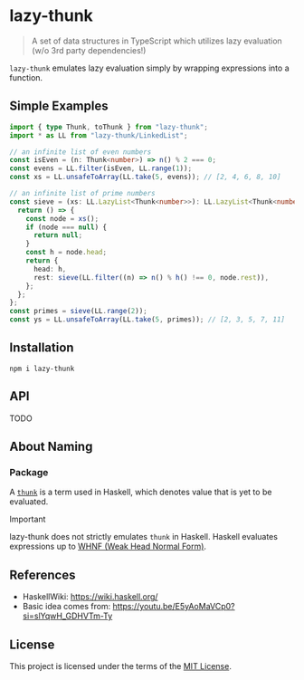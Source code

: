 # lazy-thunk

> A set of data structures in TypeScript which utilizes lazy evaluation (w/o 3rd party dependencies!)

`lazy-thunk` emulates lazy evaluation simply by wrapping expressions into a function.

## Simple Examples

```ts
import { type Thunk, toThunk } from "lazy-thunk";
import * as LL from "lazy-thunk/LinkedList";

// an infinite list of even numbers
const isEven = (n: Thunk<number>) => n() % 2 === 0;
const evens = LL.filter(isEven, LL.range(1));
const xs = LL.unsafeToArray(LL.take(5, evens)); // [2, 4, 6, 8, 10]

// an infinite list of prime numbers
const sieve = (xs: LL.LazyList<Thunk<number>>): LL.LazyList<Thunk<number>> => {
  return () => {
    const node = xs();
    if (node === null) {
      return null;
    }
    const h = node.head;
    return {
      head: h,
      rest: sieve(LL.filter((n) => n() % h() !== 0, node.rest)),
    };
  };
};
const primes = sieve(LL.range(2));
const ys = LL.unsafeToArray(LL.take(5, primes)); // [2, 3, 5, 7, 11]
```

## Installation

```console
npm i lazy-thunk
```

## API

TODO

## About Naming

### Package

A [`thunk`](https://wiki.haskell.org/Thunk) is a term used in Haskell, which denotes value that is yet to be evaluated.

> [!IMPORTANT]
> lazy-thunk does not strictly emulates `thunk` in Haskell. Haskell evaluates expressions up to [WHNF (Weak Head Normal Form)](https://wiki.haskell.org/Weak_head_normal_form).

## References

- HaskellWiki: https://wiki.haskell.org/
- Basic idea comes from: https://youtu.be/E5yAoMaVCp0?si=slYqwH_GDHVTm-Ty

## License

This project is licensed under the terms of the [MIT License](LICENSE).
